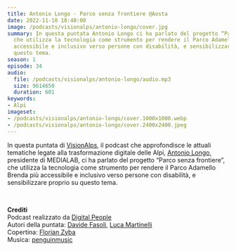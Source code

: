 ```yaml
---
title: Antonio Longo - Parco senza frontiere @Aosta
date: 2022-11-10 18:40:00
image: /podcasts/visionalps/antonio-longo/cover.jpg
summary: In questa puntata Antonio Longo ci ha parlato del progetto “Parco senza frontiere”,
  che utilizza la tecnologia come strumento per rendere il Parco Adamello Brenda più
  accessibile e inclusivo verso persone con disabilità, e sensibilizzare proprio su
  questo tema.
season: 1
episode: 34
audio:
  file: /podcasts/visionalps/antonio-longo/audio.mp3
  size: 9614650
  duration: 601
keywords:
- Alpi
imageset:
- /podcasts/visionalps/antonio-longo/cover.1000x1000.webp
- /podcasts/visionalps/antonio-longo/cover.2400x2400.jpeg
---
```


In questa puntata di [VisionAlps](https://www.visionalps.com/), il podcast che approfondisce le attuali tematiche legate alla trasformazione digitale delle Alpi, [Antonio Longo](https://www.linkedin.com/in/antonio-longo-510503b/), presidente di MEDIALAB, ci ha parlato del progetto “Parco senza frontiere”, che utilizza la tecnologia come strumento per rendere il Parco Adamello Brenda più accessibile e inclusivo verso persone con disabilità, e sensibilizzare proprio su questo tema.

<br>

**Crediti**<br>
Podcast realizzato da [Digital People](https://w3id.org/digitalpeople)<br>
Autori della puntata: [Davide Fasoli](https://www.linkedin.com/in/davide-fasoli-2b3246179/), [Luca Martinelli](https://www.linkedin.com/in/luca-martinelli/)<br>
Copertina: [Florian Zyba](https://www.linkedin.com/in/florian-zyba/)<br>
Musica: [penguinmusic](https://pixabay.com/users/penguinmusic-24940186/)